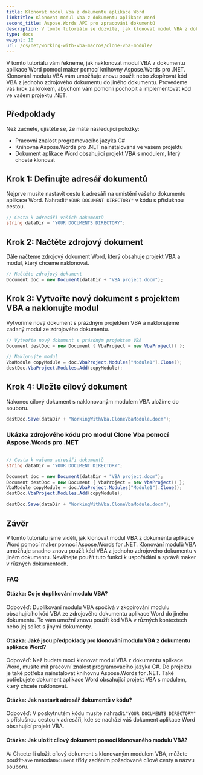 ```yaml
---
title: Klonovat modul Vba z dokumentu aplikace Word
linktitle: Klonovat modul Vba z dokumentu aplikace Word
second_title: Aspose.Words API pro zpracování dokumentů
description: V tomto tutoriálu se dozvíte, jak klonovat modul VBA z dokumentu aplikace Word pomocí Aspose.Words for .NET.
type: docs
weight: 10
url: /cs/net/working-with-vba-macros/clone-vba-module/
---
```


V tomto tutoriálu vám řekneme, jak naklonovat modul VBA z dokumentu aplikace Word pomocí maker pomocí knihovny Aspose.Words pro .NET. Klonování modulu VBA vám umožňuje znovu použít nebo zkopírovat kód VBA z jednoho zdrojového dokumentu do jiného dokumentu. Provedeme vás krok za krokem, abychom vám pomohli pochopit a implementovat kód ve vašem projektu .NET.

## Předpoklady
Než začnete, ujistěte se, že máte následující položky:
- Pracovní znalost programovacího jazyka C#
- Knihovna Aspose.Words pro .NET nainstalovaná ve vašem projektu
- Dokument aplikace Word obsahující projekt VBA s modulem, který chcete klonovat

## Krok 1: Definujte adresář dokumentů
 Nejprve musíte nastavit cestu k adresáři na umístění vašeho dokumentu aplikace Word. Nahradit`"YOUR DOCUMENT DIRECTORY"` v kódu s příslušnou cestou.

```csharp
// Cesta k adresáři vašich dokumentů
string dataDir = "YOUR DOCUMENTS DIRECTORY";
```

## Krok 2: Načtěte zdrojový dokument
Dále načteme zdrojový dokument Word, který obsahuje projekt VBA a modul, který chceme naklonovat.

```csharp
// Načtěte zdrojový dokument
Document doc = new Document(dataDir + "VBA project.docm");
```

## Krok 3: Vytvořte nový dokument s projektem VBA a naklonujte modul
Vytvoříme nový dokument s prázdným projektem VBA a naklonujeme zadaný modul ze zdrojového dokumentu.

```csharp
// Vytvořte nový dokument s prázdným projektem VBA
Document destDoc = new Document { VbaProject = new VbaProject() };

// Naklonujte modul
VbaModule copyModule = doc.VbaProject.Modules["Module1"].Clone();
destDoc.VbaProject.Modules.Add(copyModule);
```

## Krok 4: Uložte cílový dokument
Nakonec cílový dokument s naklonovaným modulem VBA uložíme do souboru.

```csharp
destDoc.Save(dataDir + "WorkingWithVba.CloneVbaModule.docm");
```

### Ukázka zdrojového kódu pro modul Clone Vba pomocí Aspose.Words pro .NET 
```csharp

// Cesta k vašemu adresáři dokumentů
string dataDir = "YOUR DOCUMENT DIRECTORY";

Document doc = new Document(dataDir + "VBA project.docm");
Document destDoc = new Document { VbaProject = new VbaProject() };
VbaModule copyModule = doc.VbaProject.Modules["Module1"].Clone();
destDoc.VbaProject.Modules.Add(copyModule);

destDoc.Save(dataDir + "WorkingWithVba.CloneVbaModule.docm");

```

## Závěr
V tomto tutoriálu jsme viděli, jak klonovat modul VBA z dokumentu aplikace Word pomocí maker pomocí Aspose.Words for .NET. Klonování modulů VBA umožňuje snadno znovu použít kód VBA z jednoho zdrojového dokumentu v jiném dokumentu. Neváhejte použít tuto funkci k uspořádání a správě maker v různých dokumentech.

### FAQ

#### Otázka: Co je duplikování modulu VBA?

Odpověď: Duplikování modulu VBA spočívá v zkopírování modulu obsahujícího kód VBA ze zdrojového dokumentu aplikace Word do jiného dokumentu. To vám umožní znovu použít kód VBA v různých kontextech nebo jej sdílet s jinými dokumenty.

#### Otázka: Jaké jsou předpoklady pro klonování modulu VBA z dokumentu aplikace Word?

Odpověď: Než budete moci klonovat modul VBA z dokumentu aplikace Word, musíte mít pracovní znalost programovacího jazyka C#. Do projektu je také potřeba nainstalovat knihovnu Aspose.Words for .NET. Také potřebujete dokument aplikace Word obsahující projekt VBA s modulem, který chcete naklonovat.

#### Otázka: Jak nastavit adresář dokumentů v kódu?

 Odpověď: V poskytnutém kódu musíte nahradit.`"YOUR DOCUMENTS DIRECTORY"` s příslušnou cestou k adresáři, kde se nachází váš dokument aplikace Word obsahující projekt VBA.

#### Otázka: Jak uložit cílový dokument pomocí klonovaného modulu VBA?

 A: Chcete-li uložit cílový dokument s klonovaným modulem VBA, můžete použít`Save` metoda`Document` třídy zadáním požadované cílové cesty a názvu souboru.